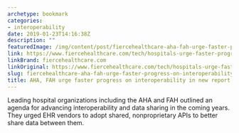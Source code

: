 ```yaml
---
archetype: bookmark
categories:
- interoperability
date: 2019-01-23T14:16:38Z
description: ""
featuredImage: /img/content/post/fiercehealthcare-aha-fah-urge-faster-progress-on-interoperability-in-new-report.jpg
link: https://www.fiercehealthcare.com/tech/hospitals-urge-faster-progress-interoperability-new-report
linkBrand: fiercehealthcare.com
linkOriginal: https://www.fiercehealthcare.com/tech/hospitals-urge-faster-progress-interoperability-new-report
slug: fiercehealthcare-aha-fah-urge-faster-progress-on-interoperability-in-new-report
title: AHA, FAH urge faster progress on interoperability in new report
---
```

Leading hospital organizations including the AHA and FAH outlined an agenda for advancing interoperability and data sharing in the coming years. They urged EHR vendors to adopt shared, nonproprietary APIs to better share data between them.